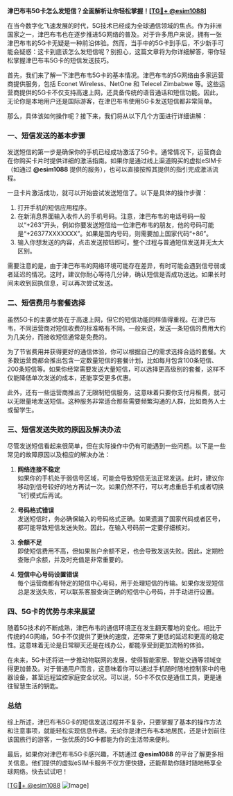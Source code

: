 **津巴布韦5G卡怎么发短信？全面解析让你轻松掌握！[[TG💪+ @esim1088](https://t.me/s/esim1088)]**

在当今数字化飞速发展的时代，5G技术已经成为全球通信领域的焦点。作为非洲国家之一，津巴布韦也在逐步推进5G网络的普及。对于许多用户来说，拥有一张津巴布韦的5G卡无疑是一种前沿体验。然而，当手中的5G卡到手后，不少新手可能会疑惑：这卡到底该怎么发短信呢？别担心，这篇文章将为你详细解答，带你轻松掌握津巴布韦5G卡的短信发送技巧。

首先，我们来了解一下津巴布韦5G卡的基本情况。津巴布韦的5G网络由多家运营商提供服务，包括 Econet Wireless、NetOne 和 Telecel Zimbabwe 等。这些运营商提供的5G卡不仅支持高速上网，还具备传统的语音通话和短信功能。因此，无论你是本地用户还是国际游客，在津巴布韦使用5G卡发送短信都非常简单。

那么，具体该如何操作呢？接下来，我们将从以下几个方面进行详细讲解：

### 一、短信发送的基本步骤

发送短信的第一步是确保你的手机已经成功激活了5G卡。通常情况下，运营商会在你购买卡片时提供详细的激活指南。如果你是通过线上渠道购买的虚拟eSIM卡（如通过 **@esim1088** 提供的服务），也可以直接按照其提供的指引完成激活流程。

一旦卡片激活成功，就可以开始尝试发送短信了。以下是具体的操作步骤：

1. 打开手机的短信应用程序。
2. 在新消息界面输入收件人的手机号码。注意，津巴布韦的电话号码一般以“+263”开头，例如你要发送短信给一位津巴布韦的朋友，他的号码可能是“+26377XXXXXXX”。如果是国内号码，则需要加上国家代码“+86”。
3. 输入你想发送的内容，点击发送按钮即可。整个过程与普通短信发送并无太大区别。

需要注意的是，由于津巴布韦的网络环境可能存在差异，有时可能会遇到信号弱或者延迟的情况。这时，建议你耐心等待几分钟，确认短信是否成功送达。如果长时间未收到回执信息，可以再次尝试发送。

### 二、短信费用与套餐选择

虽然5G卡的主要优势在于高速上网，但它的短信功能同样值得重视。在津巴布韦，不同运营商对短信收费的标准略有不同。一般来说，发送一条短信的费用大约为几美分，而接收短信通常是免费的。

为了节省费用并获得更好的通信体验，你可以根据自己的需求选择合适的套餐。大多数运营商都会推出包含一定数量短信的套餐计划，比如每月包含100条短信、200条短信等。如果你经常需要发送大量短信，可以选择更高级别的套餐，这样不仅能降低单次发送的成本，还能享受更多优惠。

此外，还有一些运营商推出了无限制短信服务，这意味着只要你支付月租费，就可以无限量地发送短信。这种服务非常适合那些需要频繁沟通的人群，比如商务人士或留学生。

### 三、短信发送失败的原因及解决办法

尽管发送短信看起来很简单，但在实际操作中仍有可能遇到一些问题。以下是一些常见的故障原因以及相应的解决办法：

1. **网络连接不稳定**  
   如果你的手机处于弱信号区域，可能会导致短信无法正常发送。此时，建议你移动到信号较好的地方再试一次。如果仍然不行，可以考虑重启手机或者切换飞行模式后再试。

2. **号码格式错误**  
   发送短信时，务必确保输入的号码格式正确。如果遗漏了国家代码或者区号，都可能导致短信发送失败。因此，在输入号码前一定要仔细核对。

3. **余额不足**  
   即使短信费用不高，但如果账户余额不足，也会导致发送失败。因此，定期检查账户余额，并及时充值是非常重要的。

4. **短信中心号码设置错误**  
   每个运营商都有特定的短信中心号码，用于处理短信的传输。如果你发现短信总是发送失败，可以联系客服查询正确的短信中心号码，并手动进行设置。

### 四、5G卡的优势与未来展望

随着5G技术的不断成熟，津巴布韦的通信环境正在发生翻天覆地的变化。相比于传统的4G网络，5G卡不仅提供了更快的速度，还带来了更低的延迟和更高的稳定性。这意味着无论是日常聊天还是在线办公，都能享受到更加流畅的体验。

在未来，5G卡还将进一步推动物联网的发展，使得智能家居、智能交通等领域变得更加普及。对于普通用户而言，这意味着你可以通过手机随时随地控制家中的电器设备，甚至远程监控家庭安全状况。可以说，5G卡不仅仅是通信工具，更是通往智慧生活的钥匙。

### 总结

综上所述，津巴布韦5G卡的短信发送过程并不复杂，只要掌握了基本的操作方法和注意事项，就能轻松实现信息传递。无论你是津巴布韦本地居民，还是计划前往该国旅行的游客，一张优质的5G卡都能为你的生活带来便利。

最后，如果你对津巴布韦5G卡感兴趣，不妨通过 **@esim1088** 的平台了解更多相关信息。他们提供的虚拟eSIM卡服务不仅方便快捷，还能帮助你随时随地畅享全球网络。快去试试吧！

[[TG💪+ @esim1088](https://t.me/s/esim1088) ![Image](https://i.postimg.cc/4NQfJmqS/Snipaste-2025-05-13-00-14-12.png)]